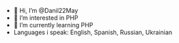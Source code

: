 - 👋 Hi, I’m @Danil22May
- 👀 I’m interested in PHP
- 🌱 I’m currently learning PHP
- Languages i speak: English, Spanish, Russian, Ukrainian

<!---
Danil22May/Danil22May is a ✨ special ✨ repository because its `README.md` (this file) appears on your GitHub profile.
You can click the Preview link to take a look at your changes.
--->
